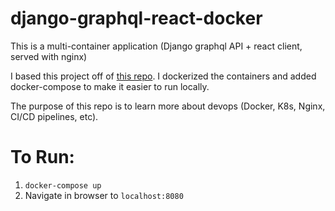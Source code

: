 # django-graphql-react-docker

This is a multi-container application (Django graphql API + react client, served with nginx)

I based this project off of [this repo](https://github.com/ZoeLiao/Django-GraphQL-React-Demo). I dockerized the containers and added docker-compose to make it easier to run locally. 

The purpose of this repo is to learn more about devops (Docker, K8s, Nginx, CI/CD pipelines, etc).

# To Run:
1. `docker-compose up`
1. Navigate in browser to `localhost:8080`


